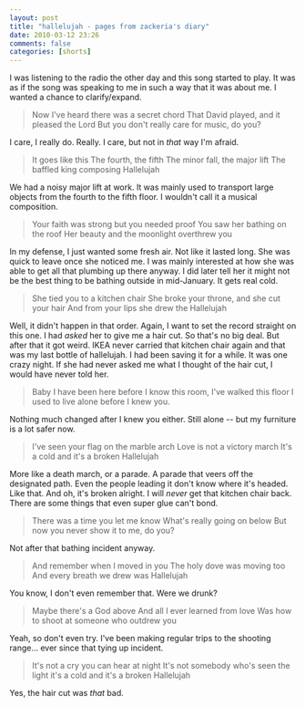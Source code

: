 ```yaml
---
layout: post
title: "hallelujah - pages from zackeria's diary"
date: 2010-03-12 23:26
comments: false
categories: [shorts]
---
```


I was listening to the radio the other day and this song started to play. It was as if the song was speaking to me in such a way that it was about me. I wanted a chance to clarify/expand.

<blockquote>Now I've heard there was a secret chord
That David played, and it pleased the Lord
But you don't really care for music, do you?</blockquote>

I care, I really do. Really. I care, but not in <em>that</em> way I'm afraid.

> It goes like this
> The fourth, the fifth
> The minor fall, the major lift
> The baffled king composing Hallelujah

We had a noisy major lift at work. It was mainly used to transport large objects from the fourth to the fifth floor. I wouldn't call it a musical composition.

> Your faith was strong but you needed proof
> You saw her bathing on the roof
> Her beauty and the moonlight overthrew you

In my defense, I just wanted some fresh air. Not like it lasted long. She was quick to leave once she noticed me. I was mainly interested at how she was able to get all that plumbing up there anyway. I did later tell her it might not be the best thing to be bathing outside in mid-January. It gets real cold.

> She tied you to a kitchen chair
> She broke your throne, and she cut your hair
> And from your lips she drew the Hallelujah

Well, it didn't happen in that order. Again, I want to set the record straight on this one. I had <em>asked</em> her to give me a hair cut. So that's no big deal. But after that it got weird. IKEA never carried that kitchen chair again and that was my last bottle of hallelujah. I had been saving it for a while. It was one crazy night. If she had never asked me what I thought of the hair cut, I would have never told her. 

> Baby I have been here before
> I know this room, I've walked this floor
> I used to live alone before I knew you.

Nothing much changed after I knew you either. Still alone -- but my furniture is a lot safer now.

> I've seen your flag on the marble arch
> Love is not a victory march
> It's a cold and it's a broken Hallelujah

More like a death march, or a parade. A parade that veers off the designated path. Even the people leading it don't know where it's headed. Like that. And oh, it's broken alright. I will <em>never</em> get that kitchen chair back. There are some things that even super glue can't bond.

> There was a time you let me know
> What's really going on below
> But now you never show it to me, do you?

Not after that bathing incident anyway.

> And remember when I moved in you
> The holy dove was moving too
> And every breath we drew was Hallelujah

You know, I don't even remember that. Were we drunk?

> Maybe there's a God above
> And all I ever learned from love
> Was how to shoot at someone who outdrew you

Yeah, so don't even try. I've been making regular trips to the shooting range... ever since that tying up incident.

> It's not a cry you can hear at night
> It's not somebody who's seen the light
> it's a cold and it's a broken Hallelujah

Yes, the hair cut was <em>that</em> bad. 
